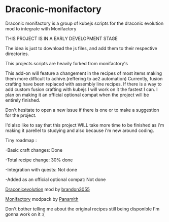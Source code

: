 # Draconic-monifactory
Draconic monifactory is a group of kubejs scripts for the draconic evolution mod to integrate with Monifactory

THIS PROJECT IS IN A EARLY DEVELOPMENT STAGE

The idea is just to download the js files, and add them to their respective directories.

This projects scripts are heavily forked from monifactory's


This add-on will feature a changement in the recipes of most items making them more difficult to achive.(reffering to ae2 automation)
Currently, fusion crafting have been replaced with assembly line recipes.
If there is a way to add custom fusion crafting with kubejs I will work on it the fastest I can.
I plan on making it an official optional compat when the project will be entirely finished.


Don't hesitate to open a new issue if there is one or to make a suggestion for the project.

I'd also like to say that this project WILL take more time to be finished as i'm making it
parellel to studying and also because i'm new around coding.

Tiny roadmap :

-Basic craft changes: Done

-Total recipe change: 30% done

-Integration with quests: Not done

-Added as an official optional compat: Not done

[Draconicevolution](https://github.com/Draconic-Inc/Draconic-Evolution) mod by [brandon3055](https://github.com/brandon3055)

[Monifactory](https://github.com/ThePansmith/Monifactory) modpack by [Pansmith](https://github.com/ThePansmith)

Don't bother telling me about the original recipes still being disponible I'm gonna work on it :(
